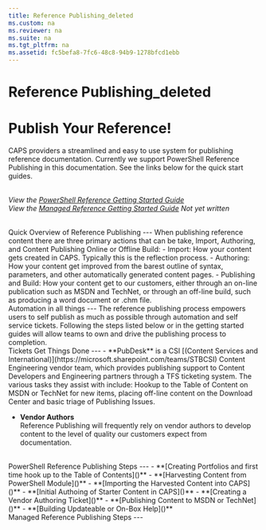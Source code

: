 ```yaml
---
title: Reference Publishing_deleted
ms.custom: na
ms.reviewer: na
ms.suite: na
ms.tgt_pltfrm: na
ms.assetid: fc5befa8-7fc6-48c8-94b9-1278bfcd1ebb
---
```

# Reference Publishing_deleted
Publish Your Reference!
====

CAPS providers a streamlined and easy to use system for publishing reference documentation. Currently we support PowerShell Reference Publishing in this documentation. See the links below for the quick start guides.  <br /><br />


*View the [PowerShell Reference Getting Started Guide](Getting-Started-with-PowerShell-Reference.md)*<br/>
*View the [Managed Reference Getting Started Guide](Getting-Started-with-PowerShell-Reference.md) Not yet written*<br/>
  
<br/>
Quick Overview of Reference Publishing 
---
When publishing reference content there are three primary actions that can be take, Import, Authoring, and Content Publishing Online or Offline Build:
- Import: How your content gets created in CAPS. Typically this is the reflection process.
- Authoring: How your content get improved from the barest outline of syntax, parameters, and other automatically generated content pages. 
- Publishing and Build: How your content get to our customers, either through an on-line publication such as MSDN and TechNet, or through an off-line build, such as producing a word document or .chm file.

<br />
Automation in all things
---
The reference publishing process empowers users to self publish as much as possible through automation and self service tickets. Following the steps listed below or in the getting started guides will allow teams to own and drive the publishing process to completion.

<br/>
Tickets Get Things Done
---
- **PubDesk**
  is a CSI [(Content Services and International)](https://microsoft.sharepoint.com/teams/STBCSI) Content Engineering vendor team, which provides publishing support to Content Developers and Engineering partners through a TFS ticketing system. The various tasks they assist with include: Hookup to the Table of Content on MSDN or TechNet for new items, placing off-line content on the Download Center and basic triage of Publishing Issues.
  
- **Vendor Authors**  
  Reference Publishing will frequently rely on vendor authors to develop content to the level of quality our customers expect from documentation.

<br />
 PowerShell Reference Publishing Steps 
 ---
 - **[Creating Portfolios and first time hook up to the Table of Contents]()**
 - **[Harvesting Content from PowerShell Module]()**
 - **[Importing the Harvested Content into CAPS]()**
 - **[Initial Authoing of Starter Content in CAPS]()**
 - **[Creating a Vendor Authoring Ticket]()**
 - **[Publishing Content to MSDN or TechNet]()**
 - **[Building Updateable or On-Box Help]()**
 
 
 <br />
 Managed Reference Publishing Steps
 ---
 